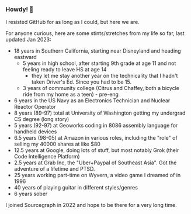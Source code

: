 ### Howdy! 👋

I resisted GitHub for as long as I could, but here we are.

For anyone curious, here are some stints/stretches from my life so far, last updated Jan 2023:

- 18 years in Southern California, starting near Disneyland and heading eastward
  - 5 years in high school, after starting 9th grade at age 11 and not feeling ready to leave HS at age 14
    - they let me stay another year on the technicality that I hadn't taken Driver's Ed. Since you had to be 15.
  - 3 years of community college (Citrus and Chaffey, both a bicycle ride from my home as a teen) - pre-eng
- 6 years in the US Navy as an Electronics Technician and Nuclear Reactor Operator
- 8 years (89-97) total at University of Washington getting my undergrad CS degree (long story)
- 5 years (92-97) at Geoworks coding in 8086 assembly language for handheld devices
- 6.5 years (98-05) at Amazon in various roles, including the "role" of selling my 40000 shares at like $80
- 12.5 years at Google, doing lots of stuff, but most notably Grok (their Code Intelligence Platform)
- 2.5 years at Grab Inc, the "Uber+Paypal of Southeast Asia". Got the adventure of a lifetime and PTSD.
- 25 years working part-time on Wyvern, a video game I dreamed of in 1996
- 40 years of playing guitar in different styles/genres
- 6 years sober

I joined Sourcegraph in 2022 and hope to be there for a very long time.
